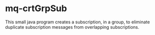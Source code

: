 # mq-crtGrpSub
This small java program creates a subscription, in a group, to eliminate duplicate subscription messages from overlapping subscriptions.
